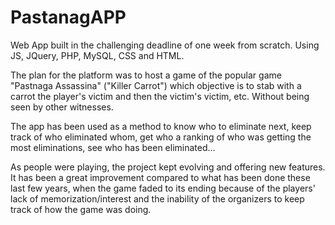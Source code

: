 # PastanagAPP
Web App built in the challenging deadline of one week from scratch. Using JS, JQuery, PHP, MySQL, CSS and HTML.

The plan for the platform was to host a game of the popular game "Pastnaga Assassina" ("Killer Carrot") which objective is to stab with a carrot the player's victim and then the victim's victim, etc. Without being seen by other witnesses.

The app has been used as a method to know who to eliminate next, keep track of who eliminated whom, get who a ranking of who was getting the most eliminations, see who has been eliminated...

As people were playing, the project kept evolving and offering new features. It has been a great improvement compared to what has been done these last few years, when the game faded to its ending because of the players' lack of memorization/interest and the inability of the organizers to keep track of how the game was doing.
